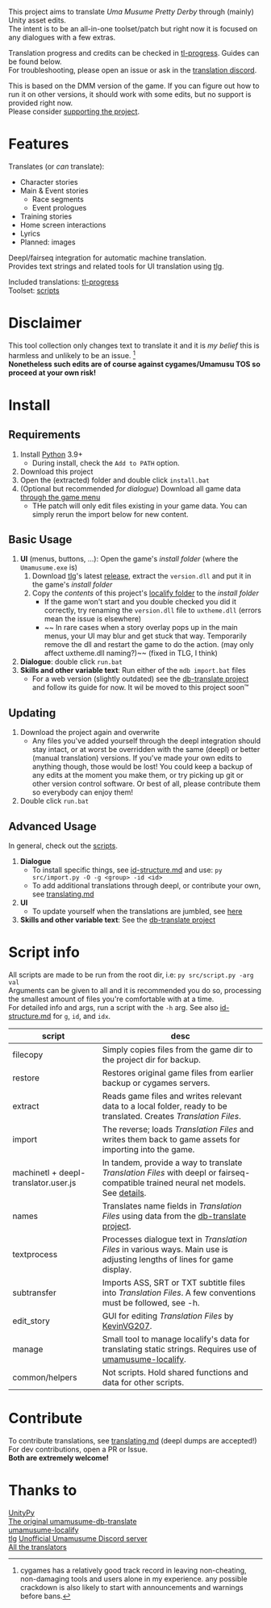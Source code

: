 This project aims to translate *Uma Musume Pretty Derby* through (mainly) Unity asset edits.  
The intent is to be an all-in-one toolset/patch but right now it is focused on any dialogues with a few extras.  

Translation progress and credits can be checked in [tl-progress]. Guides can be found below.  
For troubleshooting, please open an issue or ask in the [translation discord](https://discord.gg/HpMRFNvsMv).

This is based on the DMM version of the game. If you can figure out how to run it on other versions, it should work with some edits, but no support is provided right now.  
Please consider [supporting the project](https://ko-fi.com/noccyu).

# Features
Translates (or *can* translate):
- Character stories
- Main & Event stories
    - Race segments
    - Event prologues
- Training stories
- Home screen interactions
- Lyrics
- Planned: images

Deepl/fairseq integration for automatic machine translation.  
Provides text strings and related tools for UI translation using [tlg].

Included translations: [tl-progress]  
Toolset: [scripts](#script-info)

# Disclaimer

This tool collection only changes text to translate it and it is *my belief* this is harmless and unlikely to be an issue. [^1]  
**Nonetheless such edits are of course against cygames/Umamusu TOS so proceed at your own risk!**

[^1]: cygames has a relatively good track record in leaving non-cheating, non-damaging tools and users alone in my experience. any possible crackdown is also likely to start with announcements and warnings before bans.

# Install 
## Requirements
1. Install [Python](https://www.python.org/downloads/) 3.9+
    - During install, check the `Add to PATH` option.
1. Download this project
1. Open the (extracted) folder and double click `install.bat`
1. (Optional but recommended *for dialogue*) Download all game data [through the game menu](guide_batch_download.jpg)
    - THe patch will only edit files existing in your game data. You can simply rerun the import below for new content.

## Basic Usage
1. **UI** (menus, buttons, ...): Open the game's *install folder* (where the `Umamusume.exe` is)
    1. Download [tlg]'s latest [release](https://github.com/MinamiChiwa/Trainers-Legend-G/releases), extract the `version.dll` and put it in the game's *install folder*
    1. Copy the *contents* of this project's [localify folder](localify) to the *install folder*
        - If the game won't start and you double checked you did it correctly, try renaming the `version.dll` file to `uxtheme.dll` (errors mean the issue is elsewhere)
        - ~~ In rare cases when a story overlay pops up in the main menus, your UI may blur and get stuck that way. Temporarily remove the dll and restart the game to do the action. (may only affect uxtheme.dll naming?)~~ (fixed in TLG, I think)
1. **Dialogue**: double click `run.bat` 
1. **Skills and other variable text**: Run either of the `mdb import.bat` files
    - For a web version (slightly outdated) see the [db-translate project] and follow its guide for now. It wil be moved to this project soon™

## Updating
1. Download the project again and overwrite
    - Any files you've added yourself through the deepl integration should stay intact, or at worst be overridden with the same (deepl) or better (manual translation) versions. If you've made your own edits to anything though, those would be lost! You could keep a backup of any edits at the moment you make them, or try picking up git or other version control software. Or best of all, please contribute them so everybody can enjoy them!
1. Double click `run.bat` 

## Advanced Usage
In general, check out the [scripts](#script-info).
1. **Dialogue**
    - To install specific things, see [id-structure.md](id-structure.md) and use: `py src/import.py -O -g <group> -id <id>`
    - To add additional translations through deepl, or contribute your own, see [translating.md](translating.md)
1. **UI**
    - To update yourself when the translations are jumbled, see [here](translating.md#updating)
1. **Skills and other variable text**: See the [db-translate project]

# Script info

All scripts are made to be run from the root dir, i.e: `py src/script.py -arg val`  
Arguments can be given to all and it is recommended you do so, processing the smallest amount of files you're comfortable with at a time.  
For detailed info and args, run a script with the `-h` arg. See also [id-structure.md](id-structure.md) for `g`, `id`, and `idx`.

script | desc
---|---
filecopy | Simply copies files from the game dir to the project dir for backup.
restore | Restores original game files from earlier backup or cygames servers.
extract | Reads game files and writes relevant data to a local folder, ready to be translated. Creates *Translation Files*.
import | The reverse; loads *Translation Files* and writes them back to game assets for importing into the game.
machinetl + deepl-translator.user.js | In tandem, provide a way to translate *Translation Files* with deepl or fairseq-compatible trained neural net models. See [details](translating.md#mtl-using-deepl).
names | Translates name fields in *Translation Files* using data from the [db-translate project][].
textprocess | Processes dialogue text in *Translation Files* in various ways. Main use is adjusting lengths of lines for game display.
subtransfer | Imports ASS, SRT or TXT subtitle files into *Translation Files*. A few conventions must be followed, see -h.
edit_story | GUI for editing *Translation Files* by [KevinVG207](https://github.com/KevinVG207).
manage | Small tool to manage localify's data for translating static strings. Requires use of [umamusume-localify][].
common/helpers | Not scripts. Hold shared functions and data for other scripts.


# Contribute

To contribute translations, see [translating.md](translating.md) (deepl dumps are accepted!)  
For dev contributions, open a PR or Issue.  
**Both are extremely welcome!**

# Thanks to

[UnityPy][]  
[The original umamusume-db-translate](https://github.com/FabulousCupcake/umamusume-db-translate)  
[umamusume-localify][]  
[tlg]
[Unofficial Umamusume Discord server](https://discord.gg/umamusume)  
[All the translators][tl-progress]

[UnityPy]: https://github.com/K0lb3/UnityPy
[umamusume-localify]: https://github.com/GEEKiDoS/umamusume-localify
[tlg]: https://github.com/MinamiChiwa/Trainers-Legend-G
[db-translate project]: https://github.com/noccu/umamusume-db-translate

[tl-progress]: tl-progress.md
